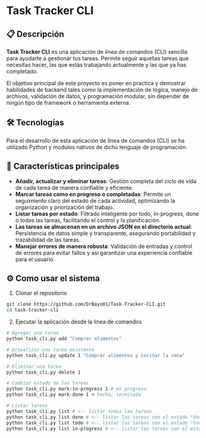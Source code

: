 # Task Tracker CLI

## 📋 Descripción

**Task Tracker CLI** es una aplicación de línea de comandos (CLI) sencilla para ayudarte a gestionar tus tareas. Permite seguir aquellas tareas que necesitas hacer, las que estás trabajando actualmente y las que ya has completado.

El objetivo principal de este proyecto es poner en practica y demostrar habilidades de backend tales como la implementación de lógica, manejo de archivos, validación de datos, y programación modular, sin depender de ningún tipo de framework o herramienta externa.

## 🛠️ Tecnologías

Para el desarrollo de esta aplicación de línea de comandos (CLI) se ha utilizado Python y modulos nativos de dicho lenguaje de programación.

## 🚀 Características principales

- **Añadir, actualizar y eliminar tareas**: Gestión completa del ciclo de vida de cada tarea de manera confiable y eficiente.
- **Marcar tareas como en progreso o completadas**: Permite un seguimiento claro del estado de cada actividad, optimizando la organización y priorización del trabajo.
- **Listar tareas por estado**: Filtrado inteligente por todo, in-progress, done o todas las tareas, facilitando el control y la planificación.
- **Las tareas se almacenan en un archivo JSON en el directorio actual**: Persistencia de datos simple y transparente, asegurando portabilidad y trazabilidad de las tareas.
- **Manejar errores de manera robusta**: Validación de entradas y control de errores para evitar fallos y así garantizar una experiencia confiable para el usuario.

## ⚙️ Como usar el sistema

1. Clonar el repositorio

```bash
git clone https://github.com/DrBayo01/Task-Tracker-CLI.git
cd task-tracker-cli
```

2. Ejecutar la aplicación desde la linea de comandos

```bash
# Agregar una tarea
python task_cli.py add "Comprar alimentos"

# Actualizar una tarea existente
python task_cli.py update 1 "Comprar alimentos y cocinar la cena"

# Eliminar una tarea
python task_cli.py delete 1

# Cambiar estado de las tareas
python task_cli.py mark-in-progress 1 # en progreso
python task_cli.py mark-done 1 # hecha, terminada

# Listar tareas
python task_cli.py list # <-- listar todas las tareas
python task_cli.py list done # <-- listar las tareas con el estado "done" (hechas, terminadas)
python task_cli.py list todo # <-- listar las tareas con el estado "todo" (por hacer)
python task_cli.py list in-progress # <-- listar las tareas con el estado "in-progress" (en progreso)
```
